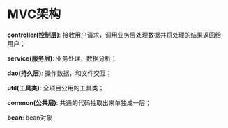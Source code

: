 # MVC架构

**controller(控制层)**: 接收用户请求，调用业务层处理数据并将处理的结果返回给用户；<p>
**service(服务层)**: 业务处理，数据分析；<p>
**dao(持久层)**: 操作数据，和文件交互；<p>
**util(工具类)**: 全项目公用的工具类；<p>
**common(公共层)**: 共通的代码抽取出来单独成一层；<p>
**bean**: bean对象